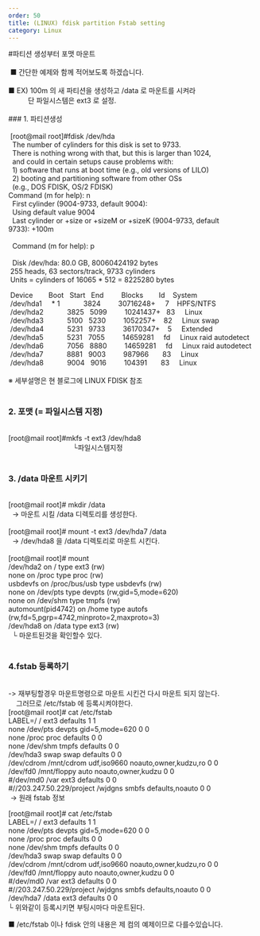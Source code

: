 ```yaml
---   
order: 50   
title: (LINUX) fdisk partition Fstab setting   
category: Linux   
---   
```

   
#파티션 생성부터 포맷 마운트   
    
 ■ 간단한 예제와 함께 적어보도록 하겠습니다.   
    
■ EX) 100m 의 새 파티션을 생성하고 /data 로 마운트를 시켜라   
          단 파일시스템은 ext3 로 설정.   
    
### 1. 파티션생성   
    
 [root@mail root]#fdisk /dev/hda     
  The number of cylinders for this disk is set to 9733.   
  There is nothing wrong with that, but this is larger than 1024,   
  and could in certain setups cause problems with:     
  1) software that runs at boot time (e.g., old versions of LILO)   
  2) booting and partitioning software from other OSs   
  (e.g., DOS FDISK, OS/2 FDISK)   
Command (m for help): n    
  First cylinder (9004-9733, default 9004):     
  Using default value 9004   
  Last cylinder or +size or +sizeM or +sizeK (9004-9733, default 9733): +100m    
     
  Command (m for help): p   
    
  Disk /dev/hda: 80.0 GB, 80060424192 bytes   
 255 heads, 63 sectors/track, 9733 cylinders   
 Units = cylinders of 16065 * 512 = 8225280 bytes   
   
 Device        Boot   Start   End         Blocks        Id    System    
 /dev/hda1     * 1            3824         30716248+     7    HPFS/NTFS   
 /dev/hda2            3825   5099         10241437+   83     Linux   
 /dev/hda3            5100   5230         1052257+    82     Linux swap   
 /dev/hda4            5231   9733         36170347+    5     Extended   
 /dev/hda5            5231   7055         14659281     fd     Linux raid autodetect   
 /dev/hda6            7056   8880         14659281     fd     Linux raid autodetect   
 /dev/hda7            8881   9003         987966       83     Linux   
 /dev/hda8            9004   9016         104391       83     Linux   
    
※ 세부설명은 현 블로그에 LINUX FDISK 참조   
    
### 2. 포맷 (= 파일시스템 지정)   
    
[root@mail root]#mkfs -t ext3 /dev/hda8   
                                 └파일시스템지정    
    
### 3. /data 마운트 시키기   
    
[root@mail root]# mkdir /data   
  -> 마운트 시킬 /data 디렉토리를 생성한다.   
    
[root@mail root]# mount -t ext3 /dev/hda7 /data   
  -> /dev/hda8 을 /data 디렉토리로 마운트 시킨다.   
    
[root@mail root]# mount   
/dev/hda2 on / type ext3 (rw)   
none on /proc type proc (rw)   
usbdevfs on /proc/bus/usb type usbdevfs (rw)   
none on /dev/pts type devpts (rw,gid=5,mode=620)   
none on /dev/shm type tmpfs (rw)   
automount(pid4742) on /home type autofs (rw,fd=5,pgrp=4742,minproto=2,maxproto=3)   
/dev/hda8 on /data type ext3 (rw)   
  └ 마운트된것을 확인할수 있다.   
    
### 4.fstab 등록하기   
    
-> 재부팅할경우 마운트명령으로 마운트 시킨건 다시 마운트 되지 않는다.   
    그러므로 /etc/fstab 에 등록시켜야한다.   
[root@mail root]# cat /etc/fstab   
LABEL=/ / ext3 defaults 1 1   
none /dev/pts devpts gid=5,mode=620 0 0   
none /proc proc defaults 0 0   
none /dev/shm tmpfs defaults 0 0   
/dev/hda3 swap swap defaults 0 0   
/dev/cdrom /mnt/cdrom udf,iso9660 noauto,owner,kudzu,ro 0 0   
/dev/fd0 /mnt/floppy auto noauto,owner,kudzu 0 0   
#/dev/md0 /var ext3 defaults 0 0   
#//203.247.50.229/project /wjdgns smbfs defaults,noauto 0 0   
 -> 원래 fstab 정보   
   
[root@mail root]# cat /etc/fstab   
LABEL=/ / ext3 defaults 1 1   
none /dev/pts devpts gid=5,mode=620 0 0   
none /proc proc defaults 0 0   
none /dev/shm tmpfs defaults 0 0   
/dev/hda3 swap swap defaults 0 0   
/dev/cdrom /mnt/cdrom udf,iso9660 noauto,owner,kudzu,ro 0 0   
/dev/fd0 /mnt/floppy auto noauto,owner,kudzu 0 0   
#/dev/md0 /var ext3 defaults 0 0   
#//203.247.50.229/project /wjdgns smbfs defaults,noauto 0 0   
/dev/hda7 /data ext3 defaults 0 0   
└ 위와같이 등록시키면 부팅시마다 마운트된다.   
   
   
■ /etc/fstab 이나 fdisk 안의 내용은 제 컴의 예제이므로 다를수있습니다.